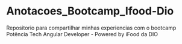 # Anotacoes_Bootcamp_Ifood-Dio
Repositorio para compartilhar minhas experiencias com o bootcamp Potência Tech Angular Developer - Powered by iFood da DIO
